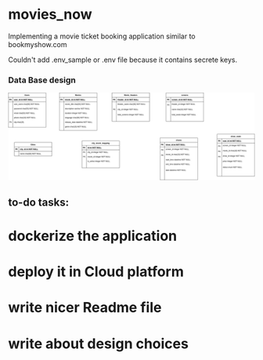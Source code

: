 # movies_now
Implementing a movie ticket booking application similar to bookmyshow.com


Couldn't add .env_sample or .env file because it contains secrete keys.


### Data Base design
![alt text](https://github.com/jagadeesh-r1/movies_now/blob/beta_branch/docs/db_design.jpg?raw=true)


## to-do tasks:

# dockerize the application
# deploy it in Cloud platform

# write nicer Readme file

# write about design choices 
